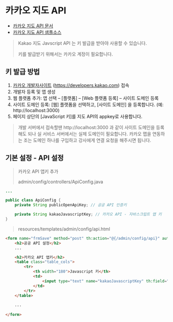 # 카카오 지도 API

- [카카오 지도 API 문서](https://apis.map.kakao.com/web/documentation/)
- [카카오 지도 API 샘플소스](https://apis.map.kakao.com/web/sample/)


> Kakao 지도 Javscript API 는 키 발급을 받아야 사용할 수 있습니다.
> 
> 키를 발급받기 위해서는 카카오 계정이 필요합니다.

## 키 발급 방법 

1. [카카오 개발자사이트](https://developers.kakao.com) (https://developers.kakao.com) 접속
2. 개발자 등록 및 앱 생성
3. 웹 플랫폼 추가: 앱 선택 – [플랫폼] – [Web 플랫폼 등록] – 사이트 도메인 등록
4. 사이트 도메인 등록: [웹] 플랫폼을 선택하고, [사이트 도메인] 을 등록합니다. (예: http://localhost:3000)
5. 페이지 상단의 [JavaScript 키]를 지도 API의 appkey로 사용합니다.

> 개발 서버에서 접속할땐 http://localhost:3000 과 같이 사이트 도메인을 등록해도 되나 실 서비스 서버에서는 실제 도메인이 필요합니다. 카카오 맵을 연동하는 조는 도메인 하나를 구입하고 강사에게 연결 요청을 해주시면 됩니다.

## 기본 설정 - API 설정

> 카카오 API 앱키 추가 
> 
> admin/config/controllers/ApiConfig.java

```java
...

public class ApiConfig {
    private String publicOpenApiKey; // 공공 API 인증키

    private String kakaoJavascriptKey; // 카카오 API - 자바스크립트 앱 키
}
```

> resources/templates/admin/config/api.html

```html
<form name="frmSave" method="post" th:action="@{/admin/config/api}" autocomplete="off" th:object="${apiConfig}">
    <h2>공공 API 설정</h2>
    ...

    <h2>카카오 API 앱키</h2>
    <table class="table_cols">
        <tr>
            <th width="180">Javascript 키</th>
            <td>
                <input type="text" name="kakaoJavascriptKey" th:field="*{kakaoJavascriptKey}">
            </td>
        </tr>
    </table>
    
    ...
    
</form>
```



